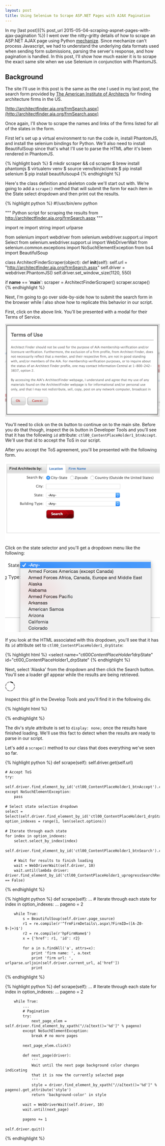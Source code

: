 ```yaml
---
layout: post
title: Using Selenium to Scrape ASP.NET Pages with AJAX Pagination
---
```


In my [last post]({% post_url 2015-05-04-scraping-aspnet-pages-with-ajax-pagination %}) I went
over the nitty-gritty details of how to scrape an ASP.NET AJAX page using Python [mechanize](http://wwwsearch.sourceforge.net/mechanize/). 
Since mechanize can't process Javascript, we had to understand the underlying data formats used 
when sending form submissions, parsing the server's response, and how pagination is handled.
In this post, I'll show how much easier it is to scrape the exact same site when we use Selenium
in conjunction with PhantomJS.

## Background

The site I'll use in this post is the same as the one I used in my last post, the search form 
provided by [The American Institute of Architects](http://www.aia.org/) for finding architecture 
firms in the US. 

[http://architectfinder.aia.org/frmSearch.aspx](http://architectfinder.aia.org/frmSearch.aspx)

Once again, I'll show to scrape the names and links of the firms listed for all of the states
in the form.

First let's set up a virtual environment to run the code in, install PhantomJS, and install the
selenium bindings for Python. We'll also need to install BeautifulSoup since that's what I'll
use to parse the HTML after it's been rendered in PhantomJS.

{% highlight bash %}
$ mkdir scraper && cd scraper
$ brew install phantomjs
$ virtualenv venv
$ source venv/bin/activate
$ pip install selenium
$ pip install beautifulsoup4
{% endhighlight %}

Here's the class definition and skeleton code we'll start out with. We're going to add a `scrape()`
method that will submit the form for each item in the State select dropdown and then print out
the results.

{% highlight python %}
#!/usr/bin/env python

"""
Python script for scraping the results from http://architectfinder.aia.org/frmSearch.aspx
"""

import re
import string
import urlparse

from selenium import webdriver
from selenium.webdriver.support.ui import Select
from selenium.webdriver.support.ui import WebDriverWait
from selenium.common.exceptions import NoSuchElementException
from bs4 import BeautifulSoup

class ArchitectFinderScraper(object):
    def __init__(self):
        self.url = "http://architectfinder.aia.org/frmSearch.aspx"
        self.driver = webdriver.PhantomJS()
        self.driver.set_window_size(1120, 550)

if __name__ == '__main__':
    scraper = ArchitectFinderScraper()
    scraper.scrape()        
{% endhighlight %}

Next, I'm going to go over side-by-side how to submit the search form in the browser while 
I also show how to replicate this behavior in our script.

First, click on the above link. You'll be presented with a modal for their Terms of Service.

![TOS](/assets/using-selenium-to-scrape-aspnet-pages-with-ajax-pagination/tos.png)

You'll need to click on the `Ok` button to continue on to the main site. Before you do that
though, inspect the `Ok` button in Developer Tools and you'll see that it has the following
`id` attribute: `ctl00_ContentPlaceHolder1_btnAccept`. We'll use that id to accept the ToS
in our script.

After you accept the ToS agreement, you'll be presented with the following form.

![Form](/assets/scraping-aspnet-pages-with-ajax-pagination/form.png)

Click on the state selector and you'll get a dropdown menu like the following:

![State Select](/assets/using-selenium-to-scrape-aspnet-pages-with-ajax-pagination/state_select.png)

If you look at the HTML associated with this dropdown, you'll see that it has its `id` attribute
set to `ctl00_ContentPlaceHolder1_drpState`:

{% highlight html %}
<select name="ctl00$ContentPlaceHolder1$drpState" id="ctl00_ContentPlaceHolder1_drpState"
{% endhighlight %}

Next, select 'Alaska' from the dropdown and then click the Search button. You'll see a loader gif 
appear while the results are being retrieved. 

![Loading Gif](/assets/using-selenium-to-scrape-aspnet-pages-with-ajax-pagination/loading.gif)

Inspect this gif in the Develop Tools and you'll find it in the following div.

{% highlight html %}
<div id="ctl00_ContentPlaceHolder1_uprogressSearchResults" style="display: none;">
  <div style="width: 100%; text-align: center">
    <img alt="Loading.... Please wait" src="images/loading.gif">
  </div>
</div>
{% endhighlight %}

The div's style attribute is set to `display: none;` once the results have finished loading.
We'll use this fact to detect when the results are ready to parse in our script.

Let's add a `scrape()` method to our class that does everything we've seen so far.

{% highlight python %}
def scrape(self):
    self.driver.get(self.url)
        
    # Accept ToS
    try:
        self.driver.find_element_by_id('ctl00_ContentPlaceHolder1_btnAccept').click()
    except NoSuchElementException:
        pass

    # Select state selection dropdown
    select = Select(self.driver.find_element_by_id('ctl00_ContentPlaceHolder1_drpState'))
    option_indexes = range(1, len(select.options))

    # Iterate through each state
    for index in option_indexes:
        select.select_by_index(index)
        self.driver.find_element_by_id('ctl00_ContentPlaceHolder1_btnSearch').click()

        # Wait for results to finish loading
        wait = WebDriverWait(self.driver, 10)
        wait.until(lambda driver: driver.find_element_by_id('ctl00_ContentPlaceHolder1_uprogressSearchResults').is_displayed() == False)
{% endhighlight %}

{% highlight python %}
def scrape(self):
    ...
    # Iterate through each state
    for index in option_indexes:
        ... 
        pageno = 2

        while True:
            s = BeautifulSoup(self.driver.page_source)
            r1 = re.compile(r'^frmFirmDetails\.aspx\?FirmID=([A-Z0-9-]+)$')
            r2 = re.compile(r'hpFirmName$')
            x = {'href': r1, 'id': r2}

            for a in s.findAll('a', attrs=x):
                print 'firm name: ', a.text
                print 'firm url: ', urlparse.urljoin(self.driver.current_url, a['href'])
                print 
{% endhighlight %}

{% highlight python %}
def scrape(self):
    ...
    # Iterate through each state
    for index in option_indexes:
        ... 
        pageno = 2

        while True:
            ...
            # Pagination
            try:
                next_page_elem = self.driver.find_element_by_xpath("//a[text()='%d']" % pageno)
            except NoSuchElementException:
                break # no more pages

            next_page_elem.click()

            def next_page(driver):
                '''
                Wait until the next page background color changes indicating
                that it is now the currently selected page
                '''
                style = driver.find_element_by_xpath("//a[text()='%d']" % pageno).get_attribute('style')
                return 'background-color' in style

            wait = WebDriverWait(self.driver, 10)
            wait.until(next_page)

            pageno += 1

    self.driver.quit()
{% endhighlight %}